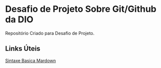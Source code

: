# Desafio de Projeto Sobre Git/Github da DIO
Repositório Criado para Desafio de Projeto.
## Links Úteis
[Sintaxe Basica Mardown](https://www.markdownguide.org/)
